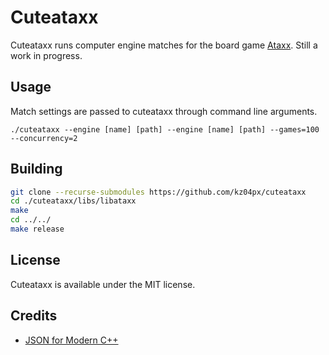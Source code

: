 # Cuteataxx
Cuteataxx runs computer engine matches for the board game [Ataxx](https://en.wikipedia.org/wiki/Ataxx). Still a work in progress.

## Usage
Match settings are passed to cuteataxx through command line arguments.
```
./cuteataxx --engine [name] [path] --engine [name] [path] --games=100 --concurrency=2
```

## Building
```bash
git clone --recurse-submodules https://github.com/kz04px/cuteataxx
cd ./cuteataxx/libs/libataxx
make
cd ../../
make release
```

## License
Cuteataxx is available under the MIT license.

## Credits
 - [JSON for Modern C++](https://github.com/nlohmann/json)
